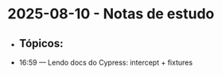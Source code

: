 ﻿# 2025-08-10 - Notas de estudo

- Tópicos:
  - 
- 16:59 — Lendo docs do Cypress: intercept + fixtures
